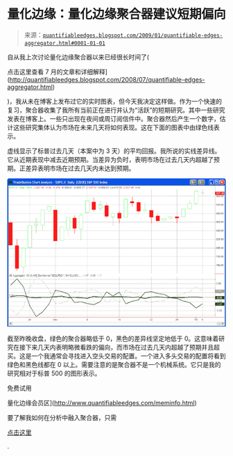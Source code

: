 <!--yml

分类：未分类

日期：2024-05-18 13:30:33

-->

# 量化边缘：量化边缘聚合器建议短期偏向

> 来源：[`quantifiableedges.blogspot.com/2009/01/quantifiable-edges-aggregator.html#0001-01-01`](http://quantifiableedges.blogspot.com/2009/01/quantifiable-edges-aggregator.html#0001-01-01)

自从我上次讨论量化边缘聚合器以来已经很长时间了(

点击这里查看 7 月的文章和详细解释](http://quantifiableedges.blogspot.com/2008/07/quantifiable-edges-aggregator.html)

)，我从未在博客上发布过它的实时图表，但今天我决定这样做。作为一个快速的复习，聚合器收集了我所有当前正在进行并认为“活跃”的短期研究。其中一些研究发表在博客上。一些只出现在夜间或周订阅信件中。聚合器然后产生一个数字，估计这些研究集体认为市场在未来几天将如何表现。这在下面的图表中由绿色线表示。

虚线显示了标普过去几天（本案中为 3 天）的平均回报。我所说的实线差异线。它从近期表现中减去近期预期。当差异为负时，表明市场在过去几天内超越了预期。正差异表明市场在过去几天内未达到预期。

![](img/2e5422c30135c5e7541467ad6cfa03fc.png)

截至昨晚收盘，绿色的聚合器略低于 0，黑色的差异线坚定地低于 0。这意味着研究在接下来几天内表明略微看跌的偏向，而市场在过去几天内超越了预期并且超买。这是一个我通常会寻找进入空头交易的配置。一个进入多头交易的配置将看到绿色和黑色线都在 0 以上。需要注意的是聚合器不是一个机械系统。它只是我的研究相对于标普 500 的图形表示。

免费试用

量化边缘会员区](http://www.quantifiableedges.com/meminfo.html)

要了解我如何在分析中融入聚合器，只需

[点击这里](http://www.quantifiableedges.com/members/register.php)

.

